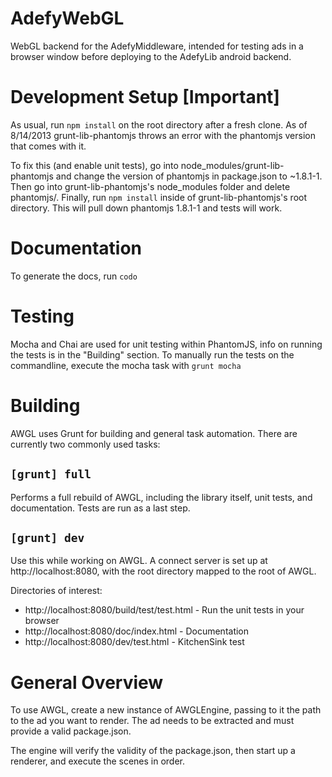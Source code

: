 AdefyWebGL
=======

WebGL backend for the AdefyMiddleware, intended for testing ads in a browser
window before deploying to the AdefyLib android backend.

Development Setup [Important]
=============================
As usual, run `npm install` on the root directory after a fresh clone. As of 8/14/2013 grunt-lib-phantomjs throws an error with the phantomjs version that comes with it.

To fix this (and enable unit tests), go into node_modules/grunt-lib-phantomjs and change the version of phantomjs in package.json to ~1.8.1-1. Then go into grunt-lib-phantomjs's node_modules folder and delete phantomjs/. Finally, run `npm install` inside of grunt-lib-phantomjs's root directory. This will pull down phantomjs 1.8.1-1 and tests will work.

Documentation
=============
To generate the docs, run `codo`

Testing
=======
Mocha and Chai are used for unit testing within PhantomJS, info on running the tests is in the "Building" section. To manually run the tests on the commandline, execute the mocha task with `grunt mocha`

Building
========
AWGL uses Grunt for building and general task automation. There are currently two commonly used tasks:

`[grunt] full`
------------
Performs a full rebuild of AWGL, including the library itself, unit tests, and documentation. Tests are run as a last step.

`[grunt] dev`
-----------
Use this while working on AWGL. A connect server is set up at http://localhost:8080, with the root directory mapped to the root of AWGL.

Directories of interest:

* http://localhost:8080/build/test/test.html - Run the unit tests in your browser
* http://localhost:8080/doc/index.html - Documentation
* http://localhost:8080/dev/test.html - KitchenSink test

General Overview
================
To use AWGL, create a new instance of AWGLEngine, passing to it the path to the ad you want to render. The ad needs to be extracted and must provide a valid package.json.

The engine will verify the validity of the package.json, then start up a renderer, and execute the scenes in order.
